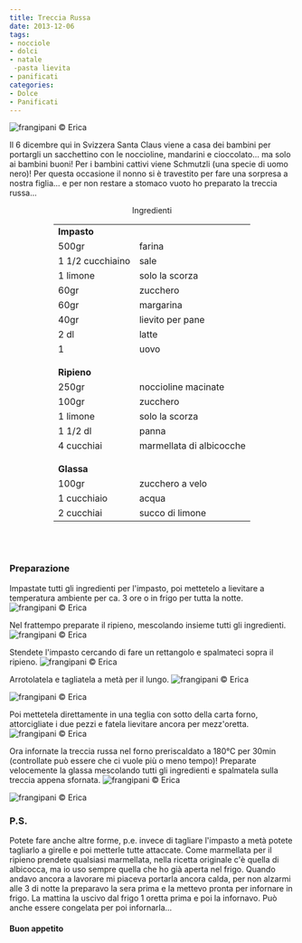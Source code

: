 ```yaml
---
title: Treccia Russa
date: 2013-12-06
tags:
- nocciole
- dolci
- natale
 -pasta lievita
- panificati
categories:
- Dolce
- Panificati
---
```

![](header.jpg "frangipani © Erica")

Il 6 dicembre qui in Svizzera Santa Claus viene a casa dei bambini per portargli un sacchettino con le noccioline, mandarini e cioccolato... ma solo ai bambini buoni! Per i bambini cattivi viene Schmutzli (una specie di uomo nero)! Per questa occasione il nonno si è travestito per fare una sorpresa a nostra figlia... e per non restare a stomaco vuoto ho preparato la treccia russa...

<div id="wrapper" style="text-align: center">
  <div id="yourdiv" style="display: inline-block;">
    <div class="ingredients">
        <div class="ingredients-title">Ingredienti</div>
        <table>
            <tbody>
                <tr>
            <td colspan="2"><b>Impasto</b></td>
          </tr>
          <tr>
            <td>500gr</td>
            <td>farina</td>
          </tr>
          <tr>
            <td>1 1/2 cucchiaino</td>
            <td>sale</td>
          </tr>
          <tr>
            <td>1 limone</td>
            <td>solo la scorza</td>
          </tr>
          <tr>
            <td>60gr</td>
            <td>zucchero</td>
          </tr>
          <tr>
            <td>60gr</td>
            <td>margarina</td>
          </tr>
          <tr>
            <td>40gr</td>
            <td>lievito per pane</td>
          </tr>
          <tr>
            <td>2 dl</td>
            <td>latte</td>
           </tr>
          <tr>
            <td>1</td>
            <td>uovo</td>
          </tr>
          <tr style="height: 15px;"></tr>
          <tr>          
            <td colspan="2"><b>Ripieno</b></td>
          </tr>
          <tr>
            <td>250gr</td>
            <td>noccioline macinate</td>
          </tr>
          <tr>      
            <td>100gr</td>
            <td>zucchero</td>
          </tr>
          <tr>
            <td>1 limone</td>
            <td>solo la scorza</td>
          </tr>
          <tr>
            <td>1 1/2 dl</td>
            <td>panna</td>
          </tr>
          <tr>
            <td>4 cucchiai</td>
            <td>marmellata di albicocche</td>
          </tr>
          <tr style="height: 15px;"></tr>
          <tr>          
            <td colspan="2"><b>Glassa</b></td>
          </tr>
          <tr>
            <td>100gr</td>
            <td>zucchero a velo</td>
          </tr>
          <tr>
            <td>1 cucchiaio</td>
            <td>acqua</td>
          </tr>
          <tr>
            <td>2 cucchiai</td>
            <td>succo di limone</td>
          </tr>
        </tbody>
      </table>
      <br></br>
    </div>
  </div>
</div>


<h3>
  <font color="grey">
    <i class="fa fa-cogs"></i>
  </font> Preparazione
</h3>

Impastate tutti gli ingredienti per l'impasto, poi mettetelo a lievitare a temperatura ambiente per ca. 3 ore o in frigo per tutta la notte.
![](impasto.jpg "frangipani © Erica")

Nel frattempo preparate il ripieno, mescolando insieme tutti gli ingredienti.
![](ripieno.jpg "frangipani © Erica")

Stendete l'impasto cercando di fare un rettangolo e spalmateci sopra il ripieno.
![](stesa.jpg "frangipani © Erica")

Arrotolatela e tagliatela a metà per il lungo.
![](arrotolata.jpg "frangipani © Erica")

![](tagliata.jpg "frangipani © Erica")

Poi mettetela direttamente in una teglia con sotto della carta forno, attorcigliate i due pezzi e fatela lievitare ancora per mezz'oretta.
![](intrecciata.jpg "frangipani © Erica")

Ora infornate la treccia russa nel forno preriscaldato a 180°C per 30min (controllate può essere che ci vuole più o meno tempo)! Preparate velocemente la glassa mescolando tutti gli ingredienti e spalmatela sulla treccia appena sfornata.
![](risultato1.jpg "frangipani © Erica")

![](risultato2.jpg "frangipani © Erica")


<h3>
  <font color="#FFCC00">
    <i class="fa fa-lightbulb-o"></i>
  </font> P.S.
</h3>


Potete fare anche altre forme, p.e. invece di tagliare l'impasto a metà potete tagliarlo a girelle e poi metterle tutte attaccate. Come marmellata per il ripieno prendete qualsiasi marmellata, nella ricetta originale c'è quella di albicocca, ma io uso sempre quella che ho già aperta nel frigo.
Quando andavo ancora a lavorare mi piaceva portarla ancora calda, per non alzarmi alle 3 di notte la preparavo la sera prima e la mettevo pronta per infornare in frigo. La mattina la uscivo dal frigo 1 oretta prima e poi la infornavo. Può anche essere congelata per poi infornarla...

<h4>Buon appetito
  <font color="red">
    <i class="fa fa-smile-o"></i>
  </font>
</h4>
